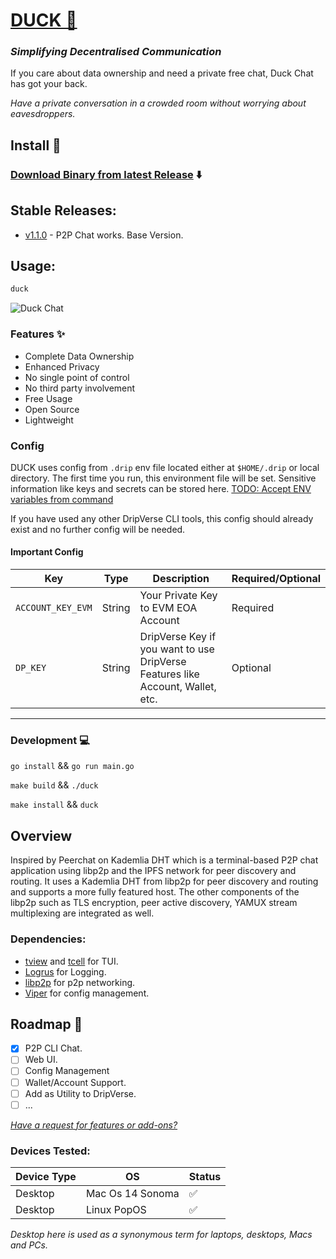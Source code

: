# [DUCK 🦆](https://duck.dripverse.org)

### _Simplifying Decentralised Communication_

If you care about data ownership and need a private free chat, Duck Chat has got your back.

_Have a private conversation in a crowded room without worrying about eavesdroppers._

## Install 🦆

<!-- ### Mac

```sh
brew install dripverse/tools/duck
```

### Ubuntu/Debian based machines


```sh
sudo apt install duck
```

_Currently having some issues with installing from respective package manager repos._ -->

### [Download Binary from latest Release](https://github.com/DripVerse/duck/releases) ⬇️

## Stable Releases:
- [v1.1.0](https://github.com/DripVerse/duck/releases/tag/v1.1.0) - P2P Chat works. Base Version.

## Usage:

```sh
duck
```

![Duck Chat](https://duck.dripverse.org/images/about/cli.png "Duck Chat")

### Features ✨
- Complete Data Ownership
- Enhanced Privacy
- No single point of control
- No third party involvement
- Free Usage
- Open Source
- Lightweight

### Config

DUCK uses config from `.drip` env file located either at `$HOME/.drip` or local directory. The first time you run, this environment file will be set. Sensitive information like keys and secrets can be stored here.
[TODO: Accept ENV variables from command](https://github.com/DripVerse/duck/issues/3)

If you have used any other DripVerse CLI tools, this config should already exist and no further config will be needed.

#### Important Config

| Key | Type | Description | Required/Optional |
|---|---|---|---|
| `ACCOUNT_KEY_EVM` | String | Your Private Key to EVM EOA Account | Required |
| `DP_KEY` | String | DripVerse Key if you want to use DripVerse Features like Account, Wallet, etc. | Optional |

---

### Development 💻

`go install` && `go run main.go`

`make build` && `./duck`

`make install` && `duck`

## Overview

Inspired by Peerchat on Kademlia DHT which is a terminal-based P2P chat application using libp2p and the IPFS network for peer discovery and routing.
It uses a Kademlia DHT from libp2p for peer discovery and routing and supports a more fully featured host. The other components of the libp2p such as TLS encryption, peer active discovery, YAMUX stream multiplexing are integrated as well.

### Dependencies:

- [tview](https://github.com/rivo/tview) and [tcell](https://github.com/gdamore/tcell) for TUI.
- [Logrus](https://github.com/sirupsen/logrus) for Logging.
- [libp2p](https://libp2p.io/) for p2p networking.
- [Viper](https://github.com/spf13/viper) for config management.

## Roadmap 🚀

- [x] P2P CLI Chat.
- [ ] Web UI.
- [ ] Config Management
- [ ] Wallet/Account Support.
- [ ] Add as Utility to DripVerse.
- [ ] ...

_[Have a request for features or add-ons?](https://github.com/DripVerse/duck/issues)_

### Devices Tested:

| Device Type | OS | Status |
| --- | --- | --- |
| Desktop | Mac Os 14 Sonoma | ✅ |
| Desktop | Linux PopOS | ✅ |

_Desktop here is used as a synonymous term for laptops, desktops, Macs and PCs._
